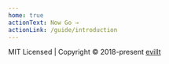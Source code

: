 ```yaml
---
home: true
actionText: Now Go →
actionLink: /guide/introduction
---
```


<HomeExample />

<div class="footer">
  MIT Licensed | Copyright © 2018-present
  <a href="https://github.com/evillt">evillt</a>
</div>